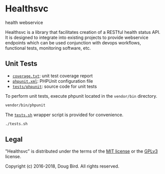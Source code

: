 # Healthsvc
health webservice

Healthsvc is a library that facilitates creation of a RESTful health status API.
It is designed to integrate into existing projects to provide webservice endpoints which can be used conjunction with devops workflows, functional tests, monitoring software, etc.

## Unit Tests
 * [`coverage.txt`](./coverage.txt): unit test coverage report
 * [`phpunit.xml`](./phpunit.xml): PHPUnit configuration file
 * [`tests/phpunit`](./tests/phpunit): source code for unit tests

To perform unit tests, execute phpunit located in the `vendor/bin` directory.
```sh
vendor/bin/phpunit
```

The [`tests.sh`](./tests.sh) wrapper script is provided for convenience.
```sh
./tests.sh
```

## Legal
"Healthsvc" is distributed under the terms of the [MIT license](LICENSE) or the [GPLv3](GPLv3) license.

Copyright (c) 2016-2018, Doug Bird.
All rights reserved.